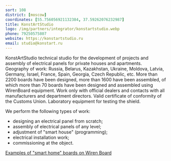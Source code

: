 ```yaml
---
sort: 108
district: [moscow]
coordinates: [55.756056921132384, 37.59262076232987]
title: KonstArtStudio
logo: /img/partners/integrator/konstartstudio.webp
phone: 79250575807
website: https://konstartstudio.ru
email: studio@konstart.ru
---
```


KonstArtStudio technical studio for the development of projects and assembly of electrical panels for private houses and apartments. Geography of work: Russia, Belarus, Kazakhstan, Ukraine, Moldova, Latvia, Germany, Israel, France, Spain, Georgia, Czech Republic, etc. More than 2200 boards have been designed, more than 1600 have been assembled, of which more than 70 boards have been designed and assembled using WirenBoard equipment. Work only with official dealers and contacts with all manufacturers and department directors. Valid certificate of conformity of the Customs Union. Laboratory equipment for testing the shield.


We perform the following types of work:
* designing an electrical panel from scratch;
* assembly of electrical panels of any level;
* adjustment of "smart house" (programming);
* electrical installation work;
* commissioning at the object.

[Examples of "smart home" boards on Wiren Board](https://konstartstudio.ru/uslugi/umniy-dom/wiren-board)
